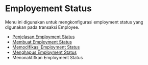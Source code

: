 # Employement Status

Menu ini digunakan untuk mengkonfigurasi employment status yang digunakan pada transaksi Employee.

- [Penjelasan Employment Status](./employment-status/penjelasan.md)
- [Membuat Employment Status](./employment-status/membuat.md)
- [Memodifikasi Employment Status](./employment-status/memodifikasi.md)
- [Menghapus Employment Status](./employment-status/menghapus.md)
- Menonaktifkan Employment Status
